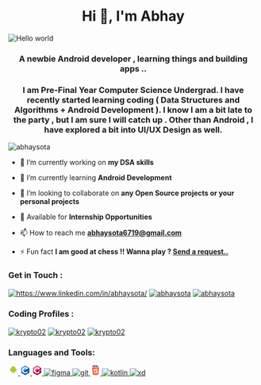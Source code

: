 <h1 align="center">Hi 👋, I'm Abhay</h1>
<img src="https://raw.githubusercontent.com/sagar-viradiya/sagar-viradiya/master/resources/banner.png" alt="Hello world">
<h3 align="center">A newbie Android developer , learning things and building apps ..</h3>

<h3 align ="center"> I am Pre-Final Year Computer Science Undergrad. I have recently started learning coding ( Data Structures and Algorithms + Android Development ). I know I am a bit late to the party , but I am sure I will catch up . Other than Android , I have explored a bit into UI/UX Design as well. </h3> 
<p align="left"> <img src="https://komarev.com/ghpvc/?username=abhaysota&label=Profile%20views&color=0e75b6&style=flat" alt="abhaysota" /> </p>

- 🔭 I’m currently working on **my DSA skills**

- 🌱 I’m currently learning **Android Development**

- 👯 I’m looking to collaborate on **any Open Source projects or your personal projects**

- 👯 Available for **Internship Opportunities**

- 📫 How to reach me **abhaysota6719@gmail.com**

- ⚡ Fun fact **I am good at chess !! Wanna play ? <a href="https://lichess.org/@/abhaysota" target="blank">Send a request..</a>**

<h3 align="left">Get in Touch :</h3>
<p align="left">
<a href="https://linkedin.com/in/https://www.linkedin.com/in/abhaysota/" target="blank"><img align="center" src="https://raw.githubusercontent.com/rahuldkjain/github-profile-readme-generator/master/src/images/icons/Social/linked-in-alt.svg" alt="https://www.linkedin.com/in/abhaysota/" height="20" width="25" /></a>
<a href="https://stackoverflow.com/users/abhay-sota" target="blank"><img align="center" src="https://raw.githubusercontent.com/rahuldkjain/github-profile-readme-generator/master/src/images/icons/Social/stack-overflow.svg" alt="abhaysota" height="20" width="25" /></a>
<a href="https://instagram.com/abhaysota" target="blank"><img align="center" src="https://raw.githubusercontent.com/rahuldkjain/github-profile-readme-generator/master/src/images/icons/Social/instagram.svg" alt="abhaysota" height="20" width="25" /></a></p>

### Coding Profiles :
<p align = "left">
<a href="https://www.codechef.com/users/krypto02" target="blank"><img align="center" src="https://cdn.jsdelivr.net/npm/simple-icons@3.1.0/icons/codechef.svg" alt="krypto02" height="20" width="25" /></a>
<a href="https://codeforces.com/profile/krypto02" target="blank"><img align="center" src="https://raw.githubusercontent.com/rahuldkjain/github-profile-readme-generator/master/src/images/icons/Social/codeforces.svg" alt="krypto02" height="20" width="25" /></a>
<a href="https://www.leetcode.com/krypto02" target="blank"><img align="center" src="https://raw.githubusercontent.com/rahuldkjain/github-profile-readme-generator/master/src/images/icons/Social/leet-code.svg" alt="krypto02" height="20" width="25" /></a>
</p>

<h3 align="left">Languages and Tools:</h3>
<p align="left"> <a href="https://developer.android.com" target="_blank" rel="noreferrer"> <img src="https://raw.githubusercontent.com/devicons/devicon/master/icons/android/android-original-wordmark.svg" alt="android" width="20" height="20"/> </a> <a href="https://www.cprogramming.com/" target="_blank" rel="noreferrer"> <img src="https://raw.githubusercontent.com/devicons/devicon/master/icons/c/c-original.svg" alt="c" width="20" height="20"/> </a> <a href="https://www.w3schools.com/cpp/" target="_blank" rel="noreferrer"> <img src="https://raw.githubusercontent.com/devicons/devicon/master/icons/cplusplus/cplusplus-original.svg" alt="cplusplus" width="20" height="20"/> </a> <a href="https://www.figma.com/" target="_blank" rel="noreferrer"> <img src="https://www.vectorlogo.zone/logos/figma/figma-icon.svg" alt="figma" width="20" height="20"/> </a> <a href="https://git-scm.com/" target="_blank" rel="noreferrer"> <img src="https://www.vectorlogo.zone/logos/git-scm/git-scm-icon.svg" alt="git" width="20" height="20"/> </a> <a href="https://www.w3.org/html/" target="_blank" rel="noreferrer"> <img src="https://raw.githubusercontent.com/devicons/devicon/master/icons/html5/html5-original-wordmark.svg" alt="html5" width="20" height="20"/> </a> <a href="https://kotlinlang.org" target="_blank" rel="noreferrer"> <img src="https://www.vectorlogo.zone/logos/kotlinlang/kotlinlang-icon.svg" alt="kotlin" width="20" height="20"/> </a> <a href="https://www.adobe.com/products/xd.html" target="_blank" rel="noreferrer"> <img src="https://cdn.worldvectorlogo.com/logos/adobe-xd.svg" alt="xd" width="20" height="20"/> </a> </p>
